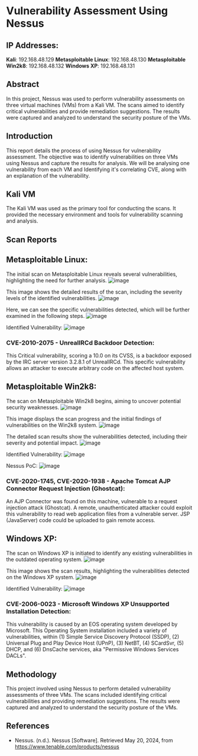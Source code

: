 # Vulnerability Assessment Using Nessus

## IP Addresses:
**Kali**: 192.168.48.129
**Metasploitable Linux**: 192.168.48.130
**Metasploitable Win2k8**: 192.168.48.132
**Windows XP**: 192.168.48.131

## Abstract
In this project, Nessus was used to perform vulnerability assessments on three virtual machines (VMs) from a Kali VM. The scans aimed to identify critical vulnerabilities and provide remediation suggestions. The results were captured and analyzed to understand the security posture of the VMs.

## Introduction
This report details the process of using Nessus for vulnerability assessment. The objective was to identify vulnerabilities on three VMs using Nessus and capture the results for analysis. We will be analysing one vulnerability from each VM and Identifying it's correlating CVE, along with an explanation of the vulnerability.

## Kali VM
The Kali VM was used as the primary tool for conducting the scans. It provided the necessary environment and tools for vulnerability scanning and analysis.

## Scan Reports
## Metasploitable Linux:

The initial scan on Metasploitable Linux reveals several vulnerabilities, highlighting the need for further analysis.
![image](https://github.com/user-attachments/assets/63c2191a-7f5d-4e20-ad3f-51a315b1909a)

This image shows the detailed results of the scan, including the severity levels of the identified vulnerabilities.
![image](https://github.com/user-attachments/assets/6578f9ee-cdc6-4ed3-9c0e-b1ecb26bc72b)

Here, we can see the specific vulnerabilities detected, which will be further examined in the following steps.
![image](https://github.com/user-attachments/assets/f2ad35a8-023a-464a-b382-75370a1aa972)

Identified Vulnerability:
![image](https://github.com/user-attachments/assets/24f3c561-b55e-4ef3-8165-aa40e1da5c68)


### CVE-2010-2075 - UnrealIRCd Backdoor Detection:
This Critical vulnerability, scoring a 10.0 on its CVSS, is a backdoor exposed by the IRC server version 3.2.8.1 of UnrealIRCd. This specific vulnerability allows an attacker to execute arbitrary code on the affected host system.


## Metasploitable Win2k8:

The scan on Metasploitable Win2k8 begins, aiming to uncover potential security weaknesses.
![image](https://github.com/user-attachments/assets/f979846e-51cd-4f44-9a63-68dc3d195c95)

This image displays the scan progress and the initial findings of vulnerabilities on the Win2k8 system.
![image](https://github.com/user-attachments/assets/e44373c3-2c0e-49e8-9b50-d12ce387b234)

The detailed scan results show the vulnerabilities detected, including their severity and potential impact.
![image](https://github.com/user-attachments/assets/d289c208-523b-4483-9044-7dc876db1530)

Identified Vulnerability:
![image](https://github.com/user-attachments/assets/e077bc7a-a571-4cbe-bbdb-68be0b41ca81)

Nessus PoC:
![image](https://github.com/user-attachments/assets/16d929cc-a88e-46c2-adc5-cf058be03625)


### CVE-2020-1745, CVE-2020-1938 - Apache Tomcat AJP Connector Request Injection (Ghostcat):
An AJP Connector was found on this machine, vulnerable to a request injection attack (Ghostcat). A remote, unauthenticated attacker could exploit this vulnerability to read web application files from a vulnerable server. JSP (JavaServer) code could be uploaded to gain remote access.


## Windows XP:

The scan on Windows XP is initiated to identify any existing vulnerabilities in the outdated operating system.
![image](https://github.com/user-attachments/assets/3827a222-a28e-4522-8be8-5b1d93f70a67)

This image shows the scan results, highlighting the vulnerabilities detected on the Windows XP system.
![image](https://github.com/user-attachments/assets/9c9232f8-51d0-4ba8-9d45-118a01eb5355)

Identified Vulnerability:
![image](https://github.com/user-attachments/assets/badd11ad-84ec-4105-a00b-667e4e54b170)


### CVE-2006-0023 - Microsoft Windows XP Unsupported Installation Detection:
This vulnerability is caused by an EOS operating system developed by Microsoft. This Operating System installation included a variety of vulnerabilities, within (1) Simple Service Discovery Protocol (SSDP), (2) Universal Plug and Play Device Host (UPnP), (3) NetBT, (4) SCardSvr, (5) DHCP, and (6) DnsCache services, aka "Permissive Windows Services DACLs".

## Methodology
This project involved using Nessus to perform detailed vulnerability assessments of three VMs. The scans included identifying critical vulnerabilities and providing remediation suggestions. The results were captured and analyzed to understand the security posture of the VMs.

## References
- Nessus. (n.d.). Nessus [Software]. Retrieved May 20, 2024, from https://www.tenable.com/products/nessus
